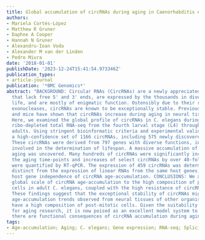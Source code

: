 ```yaml
---
title: Global accumulation of circRNAs during aging in Caenorhabditis elegans
authors:
- Mariela Cortés-López
- Matthew R Gruner
- Daphne A Cooper
- Hannah N Gruner
- Alexandru-Ioan Voda
- Alexander M van der Linden
- Pedro Miura
date: '2018-01-01'
publishDate: '2023-12-24T15:41:54.973346Z'
publication_types:
- article-journal
publication: '*BMC Genomics*'
abstract: "BACKGROUND: Circular RNAs (CircRNAs) are a newly appreciated class of RNAs
  that lack free 5' and 3' ends, are expressed by the thousands in diverse forms of
  life, and are mostly of enigmatic function. Ostensibly due to their resistance to
  exonucleases, circRNAs are known to be exceptionally stable. Previous work in Drosophila
  and mice have shown that circRNAs increase during aging in neural tissues. RESULTS:
  Here, we examined the global profile of circRNAs in C. elegans during aging by performing
  ribo-depleted total RNA-seq from the fourth larval stage (L4) through 10-day old
  adults. Using stringent bioinformatic criteria and experimental validation, we annotated
  a high-confidence set of 1166 circRNAs, including 575 newly discovered circRNAs.
  These circRNAs were derived from 797 genes with diverse functions, including genes
  involved in the determination of lifespan. A massive accumulation of circRNAs during
  aging was uncovered. Many hundreds of circRNAs were significantly increased among
  the aging time-points and increases of select circRNAs by over 40-fold during aging
  were quantified by RT-qPCR. The expression of 459 circRNAs was determined to be
  distinct from the expression of linear RNAs from the same host genes, demonstrating
  host gene independence of circRNA age-accumulation. CONCLUSIONS: We attribute the
  global scale of circRNA age-accumulation to the high composition of post-mitotic
  cells in adult C. elegans, coupled with the high resistance of circRNAs to decay.
  These findings suggest that the exceptional stability of circRNAs might explain
  age-accumulation trends observed from neural tissues of other organisms, which also
  have a high composition of post-mitotic cells. Given the suitability of C. elegans
  for aging research, it is now poised as an excellent model system to determine whether
  there are functional consequences of circRNA accumulation during aging."
tags:
- Age-accumulation; Aging; C. elegans; Gene expression; RNA-seq; Splicing; circRNA
---
```

